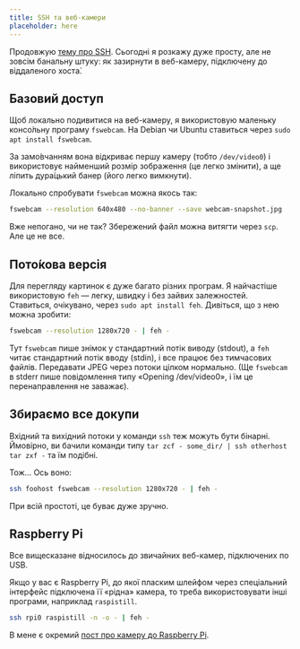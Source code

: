 ```yaml
---
title: SSH та веб-камери
placeholder: here
---
```


Продовжую [тему про SSH][1]. Сьогодні я розкажу дуже просту, але не зовсім банальну штуку: як зазирнути в веб-камеру, підключену до віддаленого хоста́.


## Базовий доступ

Щоб локально подивитися на веб-камеру, я використовую маленьку консо́льну програму `fswebcam`. На Debian чи Ubuntu ставиться через `sudo apt install fswebcam`.

За замо́вчанням вона відкриває першу камеру (тобто `/dev/video0`) і використовує найменший розмір зображення (це легко змінити), а ще ліпить дура́цький банер (його легко вимкнути).

Локально спробувати `fswebcam` можна якось так:

```sh
fswebcam --resolution 640x480 --no-banner --save webcam-snapshot.jpg
```

Вже непогано, чи не так? Збережений файл можна витягти через `scp`. Але це не все.


## Пото́кова версія

Для перегляду картинок є дуже багато різних програм. Я найчастіше використовую `feh` — легку, швидку і без зайвих залежностей. Ставиться, очікувано, через `sudo apt install feh`. Дивіться, що з нею можна зробити:

```sh
fswebcam --resolution 1280x720 - | feh -
```

Тут `fswebcam` пише знімок у стандартний потік виводу (stdout), а `feh` читає стандартний потік вводу (stdin), і все працює без тимчасових файлів. Передавати JPEG через потоки цілком нормально. (Ще `fswebcam` в stderr пише повідомлення типу «Opening /dev/video0», і їм це перенаправлення не заважає).


## Збираємо все докупи

Вхідний та вихідний потоки у команди `ssh` теж можуть бути бінарні. Ймовірно, ви бачили команди типу `tar zcf - some_dir/ | ssh otherhost tar zxf -` та їм подібні.

Тож… Ось воно:

```sh
ssh foohost fswebcam --resolution 1280x720 - | feh -
```

При всій простоті, це буває дуже зручно.


## Raspberry Pi

Все вищесказане відносилось до звичайних веб-камер, підключених по USB.

Якщо у вас є Raspberry Pi, до якої пласким шлейфом через спеціальний інтерфейс підключена її «рідна» камера, то треба використовувати інші програми, наприклад `raspistill`.

```sh
ssh rpi0 raspistill -n -o - | feh -
```

В мене є окремий [пост про камеру до Raspberry Pi][2].

[1]: /2022/07/20/ssh-tips-and-tricks.html
[2]: /2021/07/08/rpi-camera.html
